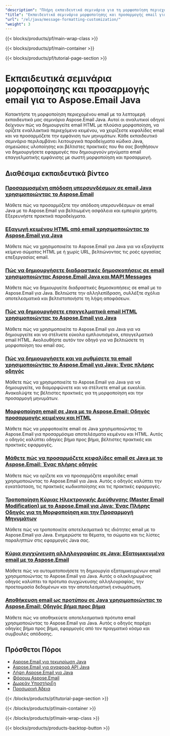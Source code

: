 ```yaml
---
"description": "Πλήρη εκπαιδευτικά σεμινάρια για τη μορφοποίηση περιεχομένου email, την εργασία με σώματα HTML, εναλλακτικά κείμενα και προσαρμοσμένες κεφαλίδες χρησιμοποιώντας το Aspose.Email για Java."
"title": "Εκπαιδευτικά σεμινάρια μορφοποίησης και προσαρμογής email για το Aspose.Email Java"
"url": "/el/java/message-formatting-customization/"
"weight": 3
---
```


{{< blocks/products/pf/main-wrap-class >}}

{{< blocks/products/pf/main-container >}}

{{< blocks/products/pf/tutorial-page-section >}}
# Εκπαιδευτικά σεμινάρια μορφοποίησης και προσαρμογής email για το Aspose.Email Java

Κατακτήστε τη μορφοποίηση περιεχομένου email με τα λεπτομερή εκπαιδευτικά μας σεμινάρια Aspose.Email Java. Αυτοί οι αναλυτικοί οδηγοί δείχνουν πώς να δημιουργείτε email HTML με πλούσια μορφοποίηση, να ορίζετε εναλλακτικό περιεχόμενο κειμένου, να χειρίζεστε κεφαλίδες email και να προσαρμόζετε την εμφάνιση των μηνυμάτων. Κάθε εκπαιδευτικό σεμινάριο περιλαμβάνει λειτουργικά παραδείγματα κώδικα Java, σημειώσεις υλοποίησης και βέλτιστες πρακτικές που θα σας βοηθήσουν να δημιουργήσετε εφαρμογές που δημιουργούν μηνύματα email επαγγελματικής εμφάνισης με σωστή μορφοποίηση και προσαρμογή.

## Διαθέσιμα εκπαιδευτικά βίντεο

### [Προσαρμοσμένη απόδοση υπερσυνδέσμων σε email Java χρησιμοποιώντας το Aspose.Email](./aspose-email-java-custom-hyperlink-rendering/)
Μάθετε πώς να προσαρμόζετε την απόδοση υπερσυνδέσμων σε email Java με το Aspose.Email για βελτιωμένη ασφάλεια και εμπειρία χρήστη. Εξερευνήστε πρακτικά παραδείγματα.

### [Εξαγωγή κειμένου HTML από email χρησιμοποιώντας το Aspose.Email για Java](./mastering-email-html-extraction-aspose-java/)
Μάθετε πώς να χρησιμοποιείτε το Aspose.Email για Java για να εξαγάγετε κείμενο σώματος HTML με ή χωρίς URL, βελτιώνοντας τις ροές εργασίας επεξεργασίας email.

### [Πώς να δημιουργήσετε διαδραστικές δημοσκοπήσεις σε email χρησιμοποιώντας Aspose.Email Java και MAPI Messages](./create-polls-aspose-email-java-mapi-messages/)
Μάθετε πώς να δημιουργείτε διαδραστικές δημοσκοπήσεις σε email με το Aspose.Email για Java. Βελτιώστε την αλληλεπίδραση, συλλέξτε σχόλια αποτελεσματικά και βελτιστοποιήστε τη λήψη αποφάσεων.

### [Πώς να δημιουργήσετε επαγγελματικά email HTML χρησιμοποιώντας το Aspose.Email για Java](./create-html-emails-aspose-email-java/)
Μάθετε πώς να χρησιμοποιείτε το Aspose.Email για Java για να δημιουργείτε και να στέλνετε εύκολα εμπλουτισμένα, επαγγελματικά email HTML. Ακολουθήστε αυτόν τον οδηγό για να βελτιώσετε τη μορφοποίηση του email σας.

### [Πώς να δημιουργήσετε και να ρυθμίσετε τα email χρησιμοποιώντας το Aspose.Email για Java: Ένας πλήρης οδηγός](./create-configure-emails-aspose-java/)
Μάθετε πώς να χρησιμοποιείτε το Aspose.Email για Java για να δημιουργείτε, να διαμορφώνετε και να στέλνετε email με ευκολία. Ανακαλύψτε τις βέλτιστες πρακτικές για τη μορφοποίηση και την προσαρμογή μηνυμάτων.

### [Μορφοποίηση email σε Java με το Aspose.Email: Οδηγός προσαρμογής κειμένου και HTML](./java-email-formatting-aspose-email-text-html/)
Μάθετε πώς να μορφοποιείτε email σε Java χρησιμοποιώντας το Aspose.Email για προσαρμόσιμα αποτελέσματα κειμένου και HTML. Αυτός ο οδηγός καλύπτει οδηγίες βήμα προς βήμα, βέλτιστες πρακτικές και πρακτικές εφαρμογές.

### [Μάθετε πώς να προσαρμόζετε κεφαλίδες email σε Java με το Aspose.Email: Ένας πλήρης οδηγός](./customize-email-headers-java-aspose-email/)
Μάθετε πώς να ορίζετε και να προσαρμόζετε κεφαλίδες email χρησιμοποιώντας το Aspose.Email για Java. Αυτός ο οδηγός καλύπτει την εγκατάσταση, τις πρακτικές κωδικοποίησης και τις πρακτικές εφαρμογές.

### [Τροποποίηση Κύριας Ηλεκτρονικής Διεύθυνσης (Master Email Modification) με το Aspose.Email για Java: Ένας Πλήρης Οδηγός για τη Μορφοποίηση και την Προσαρμογή Μηνυμάτων](./master-email-modification-aspose-email-java/)
Μάθετε πώς να τροποποιείτε αποτελεσματικά τις ιδιότητες email με το Aspose.Email για Java. Ενημερώστε τα θέματα, τα σώματα και τις λίστες παραληπτών στις εφαρμογές Java σας.

### [Κύρια συγχώνευση αλληλογραφίας σε Java: Εξατομικευμένα email με το Aspose.Email](./aspose-email-java-mail-merge-tutorial/)
Μάθετε πώς να αυτοματοποιήσετε τη δημιουργία εξατομικευμένων email χρησιμοποιώντας το Aspose.Email για Java. Αυτός ο ολοκληρωμένος οδηγός καλύπτει τα πρότυπα συγχώνευσης αλληλογραφίας, την προετοιμασία δεδομένων και την αποτελεσματική ενσωμάτωση.

### [Αποθήκευση email ως προτύπου σε Java χρησιμοποιώντας το Aspose.Email: Οδηγός βήμα προς βήμα](./save-email-template-aspose-java-guide/)
Μάθετε πώς να αποθηκεύετε αποτελεσματικά πρότυπα email χρησιμοποιώντας το Aspose.Email για Java. Αυτός ο οδηγός παρέχει οδηγίες βήμα προς βήμα, εφαρμογές από τον πραγματικό κόσμο και συμβουλές απόδοσης.

## Πρόσθετοι Πόροι

- [Aspose.Email για τεκμηρίωση Java](https://docs.aspose.com/email/java/)
- [Aspose.Email για αναφορά API Java](https://reference.aspose.com/email/java/)
- [Λήψη Aspose.Email για Java](https://releases.aspose.com/email/java/)
- [Φόρουμ Aspose.Email](https://forum.aspose.com/c/email)
- [Δωρεάν Υποστήριξη](https://forum.aspose.com/)
- [Προσωρινή Άδεια](https://purchase.aspose.com/temporary-license/)

{{< /blocks/products/pf/tutorial-page-section >}}

{{< /blocks/products/pf/main-container >}}

{{< /blocks/products/pf/main-wrap-class >}}

{{< blocks/products/products-backtop-button >}}
